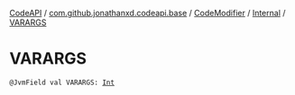 [CodeAPI](../../../index.md) / [com.github.jonathanxd.codeapi.base](../../index.md) / [CodeModifier](../index.md) / [Internal](index.md) / [VARARGS](.)

# VARARGS

`@JvmField val VARARGS: `[`Int`](https://kotlinlang.org/api/latest/jvm/stdlib/kotlin/-int/index.html)